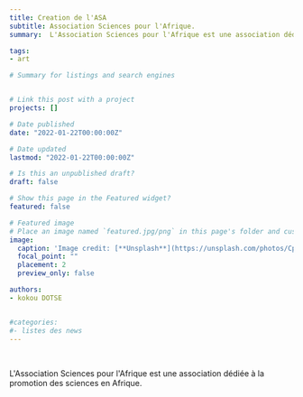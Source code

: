 ```yaml
---
title: Creation de l'ASA
subtitle: Association Sciences pour l'Afrique.
summary:  L'Association Sciences pour l'Afrique est une association dédiée à la promotion des sciences en Afrique.

tags:
- art

# Summary for listings and search engines


# Link this post with a project
projects: []

# Date published
date: "2022-01-22T00:00:00Z"

# Date updated
lastmod: "2022-01-22T00:00:00Z"

# Is this an unpublished draft?
draft: false

# Show this page in the Featured widget?
featured: false

# Featured image
# Place an image named `featured.jpg/png` in this page's folder and customize its options here.
image:
  caption: 'Image credit: [**Unsplash**](https://unsplash.com/photos/CpkOjOcXdUY)'
  focal_point: ""
  placement: 2
  preview_only: false

authors:
- kokou DOTSE


#categories:
#- listes des news
---
```

<br>

L'Association Sciences pour l'Afrique est une association dédiée à la promotion des sciences en Afrique.